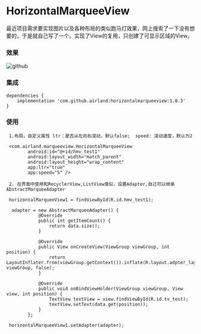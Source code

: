 # HorizontalMarqueeView
最近项目需求要实现图片以及各种布局的类似跑马灯效果，网上搜索了一下没有想要的，于是就自己写了一个。实现了View的复用，只创建了可显示区域的View。

### 效果
![github](https://github.com/LiShiHui24740/HorizontalMarqueeView/blob/master/img/marquee.gif)  

### 集成
```
dependencies {
    implementation 'com.github.airland:horizontalmarqueeview:1.0.3'
}
```

### 使用
```
 1.布局，自定义属性 ltr：是否从左向右滚动，默认false;  speed: 滚动速度，默认为2
 
 <com.airland.marqueeview.HorizontalMarqueeView
        android:id="@+id/hmv_test1"
        android:layout_width="match_parent"
        android:layout_height="wrap_content"
        app:ltr="true"
        app:speed="5" />
        
 2. 在界面中使用和RecyclerView,ListView类似，设置Adapter,自己可以继承AbstractMarqueeAdapter
 
 horizontalMarqueeView1 = findViewById(R.id.hmv_test1);
 
  adapter = new AbstractMarqueeAdapter() {
            @Override
            public int getItemCount() {
                return data.size();
            }

            @Override
            public View onCreateView(ViewGroup viewGroup, int position) {
                return LayoutInflater.from(viewGroup.getContext()).inflate(R.layout.adpter_layout, viewGroup, false);
            }

            @Override
            public void onBindViewHolder(ViewGroup viewGroup, View view, int position) {
                TextView textView = view.findViewById(R.id.tv_test);
                textView.setText(data.get(position));
            }
        };
        
 horizontalMarqueeView1.setAdapter(adapter);
 
```
